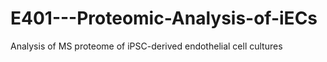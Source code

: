 # E401---Proteomic-Analysis-of-iECs
Analysis of MS proteome of iPSC-derived endothelial cell cultures
